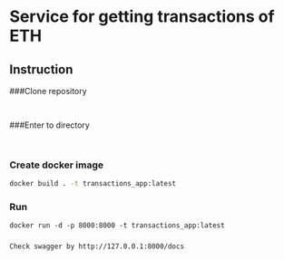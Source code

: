 # Service for getting transactions of ETH

## Instruction
###Clone repository
```bash
    
```

###Enter to directory
```bash
    
```



### Create docker image
```bash
docker build . -t transactions_app:latest 
```

### Run
```
docker run -d -p 8000:8000 -t transactions_app:latest 
```
### 

```bash
Check swagger by http://127.0.0.1:8000/docs 
```